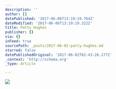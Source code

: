 ```yaml
---
description: ''
author: []
datePublished: '2017-06-06T13:19:19.764Z'
dateModified: '2017-06-06T13:19:19.322Z'
title: Patty Hughes
publisher: {}
via: {}
inFeed: true
sourcePath: _posts/2017-06-02-patty-hughes.md
starred: false
datePublishedOriginal: '2017-06-02T02:43:26.177Z'
_context: 'http://schema.org'
_type: Article

---
```

![](https://the-grid-user-content.s3-us-west-2.amazonaws.com/8a92f82f-e331-46ea-94e5-9b6d24674f4d.png)
